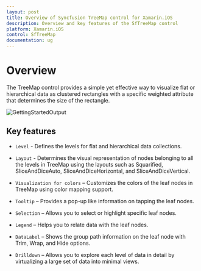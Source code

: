 ```yaml
---
layout: post
title: Overview of Syncfusion TreeMap control for Xamarin.iOS
description: Overview and key features of the SfTreeMap control
platform: Xamarin.iOS
control: SfTreeMap
documentation: ug
---
```


# Overview

The TreeMap control provides a simple yet effective way to visualize flat or hierarchical data as clustered rectangles with a specific weighted attribute that determines the size of the rectangle.

![GettingStartedOutput](Getting-Started_images/GettingStarted.jpg)

## Key features

* `Level` - Defines the levels for flat and hierarchical data collections.

* `Layout` - Determines the visual representation of nodes belonging to all the levels in TreeMap using the layouts such as Squarified, SliceAndDiceAuto, SliceAndDiceHorizontal, and SliceAndDiceVertical.

* `Visualization for colors` – Customizes the colors of the leaf nodes in TreeMap using color mapping support.

* `Tooltip` – Provides a pop-up like information on tapping the leaf nodes.

* `Selection` – Allows you to select or highlight specific leaf nodes.

* `Legend` – Helps you to relate data with the leaf nodes.

* `DataLabel` – Shows the group path information on the leaf node with Trim, Wrap, and Hide options.

* `Drilldown` – Allows you to explore each level of data in detail by virtualizing a large set of data into minimal views.
